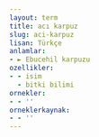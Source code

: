 ```yaml
---
layout: term
title: acı karpuz
slug: aci-karpuz
lisan: Türkçe
anlamlar:
- ► Ebucehil karpuzu
ozellikler:
- - isim
  - bitki bilimi
ornekler:
- - ''
orneklerkaynak:
- - ''
---
```

